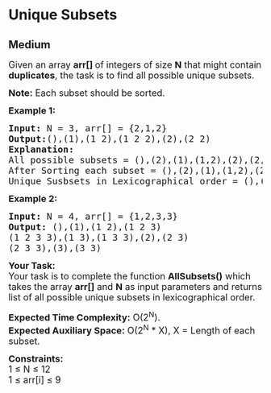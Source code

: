 # Unique Subsets
## Medium
<div class="problems_problem_content__Xm_eO"><p><span style="font-size:18px">Given an array <strong>arr[]</strong><strong> </strong>of integers&nbsp;of size <strong>N</strong> that might contain <strong>duplicates</strong>, the task is to find all possible unique subsets.</span></p>

<p><span style="font-size:18px"><strong>Note:</strong> Each subset should be sorted.</span></p>

<p><span style="font-size:18px"><strong>Example 1:</strong></span></p>

<pre style="position: relative;"><span style="font-size:18px"><strong>Input: </strong>N = 3, arr[] = {2,1,2}
<strong>Output:</strong>(),(1),(1 2),(1 2 2),(2),(2 2)</span>
<span style="font-size:18px"><strong>Explanation: </strong>
All possible subsets = (),(2),(1),(1,2),(2),(2,2),(2,1),(2,1,2)
After Sorting each subset = (),(2),(1),(1,2),(2),(2,2),(1,2),(1,2,2) 
Unique Susbsets in Lexicographical order = (),(1),(1,2),(1,2,2),(2),(2,2)</span>
<div class="open_grepper_editor" title="Edit &amp; Save To Grepper"></div></pre>

<p><span style="font-size:18px"><strong>Example 2:</strong></span></p>

<pre style="position: relative;"><span style="font-size:18px"><strong>Input: </strong>N = 4, arr[] = {1,2,3,3}
<strong>Output: </strong>(),(1),(1 2),(1 2 3)
(1 2 3 3),(1 3),(1 3 3),(2),(2 3)
(2 3 3),(3),(3 3)</span><div class="open_grepper_editor" title="Edit &amp; Save To Grepper"></div></pre>

<p><span style="font-size:18px"><strong>Your Task:</strong><br>
Your task is to complete the function <strong>AllSubsets()</strong>&nbsp;which takes the array <strong>arr[]</strong> and <strong>N</strong> as input parameters and returns list of&nbsp;all possible unique subsets in lexicographical order.&nbsp;</span></p>

<p><span style="font-size:18px"><strong>Expected Time Complexity:</strong>&nbsp;O(2<sup>N</sup>).<br>
<strong>Expected Auxiliary Space:</strong>&nbsp;O(2<sup>N</sup>&nbsp;* X), X = Length of each subset.</span></p>

<p><span style="font-size:18px"><strong>Constraints:</strong><br>
1 ≤ N ≤ 12</span><br>
<span style="font-size:18px">1 ≤ arr[i] ≤ 9</span></p>
</div>